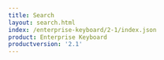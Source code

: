 ```yaml
---
title: Search
layout: search.html
index: /enterprise-keyboard/2-1/index.json
product: Enterprise Keyboard
productversion: '2.1'
---
```




